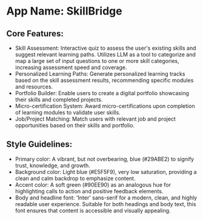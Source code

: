 # **App Name**: SkillBridge

## Core Features:

- Skill Assessment: Interactive quiz to assess the user's existing skills and suggest relevant learning paths. Utilizes LLM as a tool to categorize and map a large set of input questions to one or more skill categories, increasing assessment speed and coverage.
- Personalized Learning Paths: Generate personalized learning tracks based on the skill assessment results, recommending specific modules and resources.
- Portfolio Builder: Enable users to create a digital portfolio showcasing their skills and completed projects.
- Micro-certification System: Award micro-certifications upon completion of learning modules to validate user skills.
- Job/Project Matching: Match users with relevant job and project opportunities based on their skills and portfolio.

## Style Guidelines:

- Primary color: A vibrant, but not overbearing, blue (#29ABE2) to signify trust, knowledge, and growth.
- Background color: Light blue (#E5F5F9), very low saturation, providing a clean and calm backdrop to emphasize content.
- Accent color: A soft green (#90EE90) as an analogous hue for highlighting calls to action and positive feedback elements.
- Body and headline font: 'Inter' sans-serif for a modern, clean, and highly readable user experience. Suitable for both headings and body text, this font ensures that content is accessible and visually appealing.